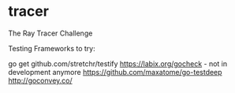 # tracer
The Ray Tracer Challenge

Testing Frameworks to try:

go get github.com/stretchr/testify
https://labix.org/gocheck - not in development anymore
https://github.com/maxatome/go-testdeep
http://goconvey.co/
